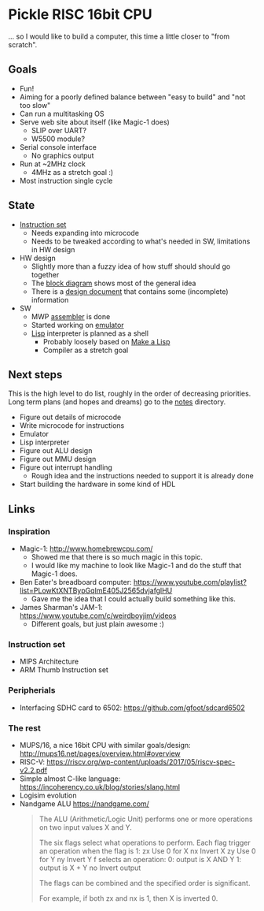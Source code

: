# Pickle RISC 16bit CPU

... so I would like to build a computer, this time a little closer to "from scratch".

## Goals
- Fun!
- Aiming for a poorly defined balance between "easy to build" and "not too slow"
- Can run a multitasking OS
- Serve web site about itself (like Magic-1 does)
    - SLIP over UART?
    - W5500 module?
- Serial console interface
    - No graphics output
- Run at ~2MHz clock
    - 4MHz as a stretch goal :)
- Most instruction single cycle

## State
- [Instruction set](http://htmlpreview.github.io/?https://github.com/bluecube/pickle_risc/blob/master/instruction_set.html)
    - Needs expanding into microcode
    - Needs to be tweaked according to what's needed in SW, limitations in HW design
- HW design
    - Slightly more than a fuzzy idea of how stuff should should go together
    - The [block diagram](block_diagram.svg) shows most of the general idea
    - There is a [design document](design.md) that contains some (incomplete) information
- SW
    - MWP [assembler](assembler/) is done
    - Started working on [emulator](emulator-rs/)
    - [Lisp](notes/lisp.md) interpreter is planned as a shell
        - Probably loosely based on [Make a Lisp](https://github.com/kanaka/mal/blob/master/process/guide.md)
        - Compiler as a stretch goal

## Next steps
This is the high level to do list, roughly in the order of decreasing priorities.
Long term plans (and hopes and dreams) go to the [notes](notes/) directory.

- Figure out details of microcode
- Write microcode for instructions
- Emulator
- Lisp interpreter
- Figure out ALU design
- Figure out MMU design
- Figure out interrupt handling
    - Rough idea and the instructions needed to support it is already done
- Start building the hardware in some kind of HDL

## Links
### Inspiration
- Magic-1: http://www.homebrewcpu.com/
    - Showed me that there is so much magic in this topic.
    - I would like my machine to look like Magic-1 and do the stuff that Magic-1 does.
- Ben Eater's breadboard computer: https://www.youtube.com/playlist?list=PLowKtXNTBypGqImE405J2565dvjafglHU
    - Gave me the idea that I could actually build something like this.
- James Sharman's JAM-1: https://www.youtube.com/c/weirdboyjim/videos
    - Different goals, but just plain awesome :)

### Instruction set
- MIPS Architecture
- ARM Thumb Instruction set

### Peripherials
- Interfacing SDHC card to 6502: https://github.com/gfoot/sdcard6502

### The rest
- MUPS/16, a nice 16bit CPU with similar goals/design: http://mups16.net/pages/overview.html#overview
- RISC-V: https://riscv.org/wp-content/uploads/2017/05/riscv-spec-v2.2.pdf
- Simple almost C-like language: https://incoherency.co.uk/blog/stories/slang.html
- Logisim evolution
- Nandgame ALU https://nandgame.com/
    > The ALU (Arithmetic/Logic Unit) performs one or more operations on two input values X and Y.
    >
    > The six flags select what operations to perform. Each flag trigger an operation when the flag is 1:
    > zx	Use 0 for X
    > nx	Invert X
    > zy	Use 0 for Y
    > ny	Invert Y
    > f	selects an operation:
    > 0: output is X AND Y
    > 1: output is X + Y
    > no	Invert output
    >
    > The flags can be combined and the specified order is significant.
    >
    > For example, if both zx and nx is 1, then X is inverted 0.
